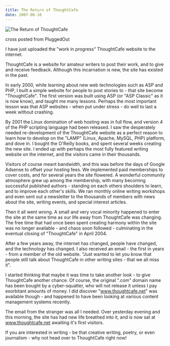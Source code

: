 ```yaml
---
title: The Return of ThoughtCafe
date: 2007-06-16
---
```


![The Return of ThoughtCafe](https://source.unsplash.com/2aFp6EWWs58/1600x900)

cross posted from PluggedOut

I have just uploaded the "work in progress" ThoughtCafe website to the internet.

ThoughtCafe is a website for amateur writers to post their work, and to give and receive feedback. Although this incarnation is new, the site has existed in the past.

In early 2000, while learning about new web technologies such as ASP and PHP, I built a simple website for people to post stories to - that site become "ThoughtCafe". The first version was built using ASP (or "ASP Classic" as it is now know), and taught me many lessons. Perhaps the most important lesson was that ASP websites - when put under stress - do well to last a week without crashing.

By 2001 the Linux domination of web hosting was in full flow, and version 4 of the PHP scripting language had been released. I saw the desperately needed re-development of the ThoughtCafe website as a perfect reason to learn how to develop on the "LAMP" (Linux, Apache, MySQL, PHP) platform, and dove in. I bought the O'Reilly books, and spent several weeks creating the new site. I ended up with perhaps the most fully featured writing website on the internet, and the visitors came in their thousands.

Visitors of course meant bandwidth, and this was before the days of Google Adsense to offset your hosting fees. We implemented paid memberships to cover costs, and for several years the site flowered. A wonderful community atmosphere grew up among the membership, with many becoming successful published authors - standing on each others shoulders to learn, and to improve each other's skills. We ran monthly online writing workshops and even sent out a newsletter to the thousands of members with news about the site, writing events, and special interest articles.

Then it all went wrong. A small and very vocal minority happened to enter the site at the same time as our life away from ThoughtCafe was changing. The free time that had once been spent creating harmony within the site was no longer available - and chaos soon followed - culminating in the eventual closing of "ThoughtCafe" in April 2004.

After a few years away, the internet has changed, people have changed, and the technology has changed. I also received an email - the first in years - from a member of the old website. "Just wanted to let you know that people still talk about ThoughtCafe in other writing sites - that we all miss it".

I started thinking that maybe it was time to take another look - to give ThoughtCafe another chance. Of course, the original ".com" domain name has been bought by a cyber-squatter, who will not release it unless I pay exorbitant amounts of money. I did discover "www.thoughtcafe.net" was available though - and happened to have been looking at various content management systems recently.

The email from the stranger was all I needed. Over yesterday evening and this morning, the site has had new life breathed into it, and is now sat at www.thoughtcafe.net awaiting it's first visitors.

If you are interested in writing - be that creative writing, poetry, or even journalism - why not head over to ThoughtCafe right now!